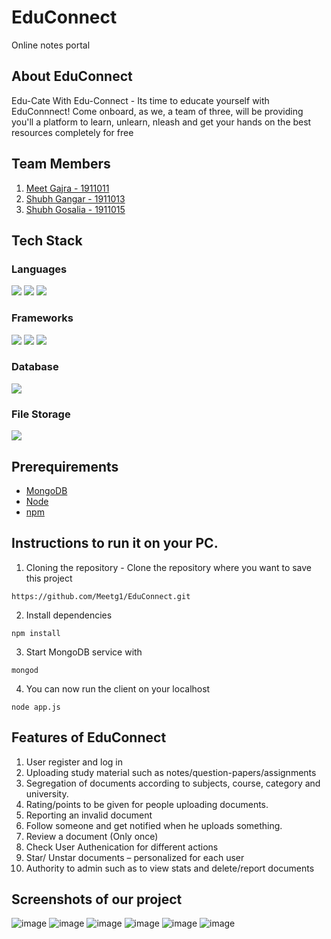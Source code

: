 # EduConnect
Online notes portal
## About EduConnect
Edu-Cate With Edu-Connect - Its time to educate yourself with EduConnnect! Come onboard, as we, a team of three, will be providing you'll a platform to learn, unlearn, nleash and get your hands on the best resources completely for free
## Team Members
1. [Meet Gajra - 1911011](https://github.com/Meetg1/)
2. [Shubh Gangar - 1911013](https://github.com/shubh1605/)
3. [Shubh Gosalia - 1911015](https://github.com/shubhgosalia)
## Tech Stack
### Languages
<img src="https://img.shields.io/badge/HTML-239120?style=for-the-badge&logo=html5&logoColor=white"> <img src="https://img.shields.io/badge/CSS-239120?&style=for-the-badge&logo=css3&logoColor=white">
<img src="https://img.shields.io/badge/JavaScript-323330?style=for-the-badge&logo=javascript&logoColor=F7DF1E">
### Frameworks
<img src="https://img.shields.io/badge/Node.js-43853D?style=for-the-badge&logo=node.js&logoColor=white"> <img src="https://img.shields.io/badge/Express.js-404D59?style=for-the-badge&logo=express&logoColor=white">
<img src="https://img.shields.io/badge/npm-CB3837?style=for-the-badge&logo=npm&logoColor=white">
### Database
<img src="https://img.shields.io/badge/MongoDB-4EA94B?style=for-the-badge&logo=mongodb&logoColor=white">

### File Storage
<img src = "https://img.shields.io/badge/Google_Cloud-4285F4?style=for-the-badge&logo=google-cloud&logoColor=white" >

## Prerequirements
- [MongoDB](https://www.mongodb.com/)
- [Node](https://nodejs.org/en/download/) 
- [npm](https://nodejs.org/en/download/package-manager/)

## Instructions to run it on your PC.
1. Cloning the repository - Clone the repository where you want to save this project
```
https://github.com/Meetg1/EduConnect.git
```
2. Install dependencies
```
npm install
```
3. Start MongoDB service with
```
mongod
``` 
4. You can now run the client on your localhost
```
node app.js
```


## Features of EduConnect
  1. User register and log in
  2. Uploading study material such as notes/question-papers/assignments
  3. Segregation of documents according to subjects, course, category and university.
  4. Rating/points to be given for people uploading documents.
  5. Reporting an invalid document  
  6. Follow someone and get notified when he uploads something. 
  7. Review a document (Only once)  
  8. Check User Authenication for different actions
  9. Star/ Unstar documents – personalized for each user 
  10. Authority to admin such as to view stats and delete/report documents

## Screenshots of our project
  ![image](https://user-images.githubusercontent.com/62873923/116529850-fe7fa280-a8fa-11eb-85a5-b0ee9b20edb7.png)
  ![image](https://user-images.githubusercontent.com/62873923/116530081-3edf2080-a8fb-11eb-86a5-e88506abd061.png)
  ![image](https://user-images.githubusercontent.com/62873923/116530478-b7de7800-a8fb-11eb-881b-ae839bc9cb48.png)
  ![image](https://user-images.githubusercontent.com/62873923/116530570-d04e9280-a8fb-11eb-8914-6d29c171c1f8.png)
  ![image](https://user-images.githubusercontent.com/62873923/116530689-ef4d2480-a8fb-11eb-9755-864ff51b7a1f.png)
  ![image](https://user-images.githubusercontent.com/62873923/116530799-0db32000-a8fc-11eb-8586-3220047a78af.png)



  
 

